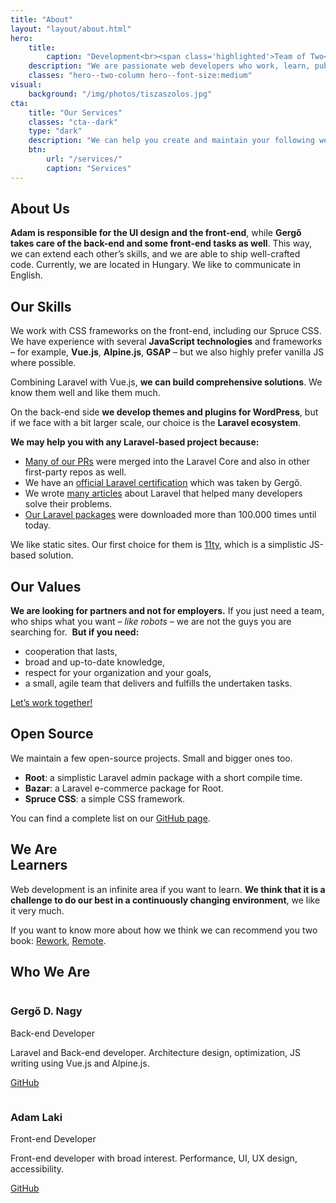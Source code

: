 ```yaml
---
title: "About"
layout: "layout/about.html"
hero:
    title:
        caption: "Development<br><span class='highlighted'>Team of Two</span>"
    description: "We are passionate web developers who work, learn, publish, and create together."
    classes: "hero--two-column hero--font-size:medium"
visual:
    background: "/img/photos/tiszaszolos.jpg"
cta:
    title: "Our Services"
    classes: "cta--dark"
    type: "dark"
    description: "We can help you create and maintain your following website or web application development in the long run."
    btn:
        url: "/services/"
        caption: "Services"
---
```


<div class="l-post l-post--narrow">
    <div class="container container--narrow">
        <div class="l-post__list">
            <div class="text-card text-card--two-column">
                <h2 class="text-card__title">About Us</h2>
                <div class="post-content">
                    <p><strong>Adam is responsible for the UI design and the front-end</strong>, while <strong>Gergő takes care of the back-end and some front-end tasks as well</strong>. This way, we can extend each other’s skills, and we are able to ship well-crafted code. Currently, we are located in Hungary. We like to communicate in English.</p>
                </div>
            </div>
            <div class="text-card text-card--two-column">
                <h2 class="text-card__title">Our Skills</h2>
                <div class="post-content">
                    <p>We work with CSS frameworks on the front-end, including our Spruce CSS. We have experience with several <strong>JavaScript technologies</strong> and frameworks – for example, <strong>Vue.js</strong>, <strong>Alpine.js</strong>, <strong>GSAP</strong> – but we also highly prefer vanilla JS where possible.</p>
                    <p>Combining Laravel with Vue.js, <strong>we can build comprehensive solutions</strong>. We know them well and like them much. </p>
                    <p>On the back-end side <strong>we develop themes and plugins for WordPress</strong>, but if we face with a bit larger scale, our choice is the <strong>Laravel ecosystem</strong>.</p>
                    <p><strong>We may help you with any Laravel-based project because:</strong></p>
                    <ul>
                        <li>
                            <a href="https://github.com/laravel/framework/commits?author=iamgergo">Many of our PRs</a> were merged into the Laravel Core and also in other first-party repos as well.
                        </li>
                        <li>We have an <a href="https://exam.laravelcert.com/is/D-Nagy-Gergo/certified-since/2020-06-23">official Laravel certification</a> which was taken by Gergő. </li>
                        <li>We wrote <a href="https://pineco.de/category/laravel/">many articles</a> about Laravel that helped many developers solve their problems.</li>
                        <li>
                            <a href="https://packagist.org/users/conedevelopment/packages/">Our Laravel packages</a> were downloaded more than 100.000 times until today.
                        </li>
                    </ul>
                    <p>We like static sites. Our first choice for them is <a href="https://www.11ty.dev/">11ty</a>, which is a simplistic JS-based solution.</p>
                </div>
            </div>
            <div class="text-card text-card--two-column">
                <h2 class="text-card__title">Our Values</h2>
                <div class="post-content">
                    <p>
                        <strong>We are looking for partners and not for employers.</strong> If you just need a team, who ships what you want – <em>like robots</em> – we are not the guys you are searching for.&nbsp; <strong>But if you need:</strong>
                    </p>
                    <ul>
                        <li>cooperation that lasts,</li>
                        <li>broad and up-to-date knowledge,</li>
                        <li>respect for your organization and your goals,</li>
                        <li>a small, agile team that delivers and fulfills the undertaken tasks.</li>
                    </ul>
                    <p>
                        <a href="/contact/">Let’s work together!</a>
                    </p>
                </div>
            </div>
            <div class="text-card text-card--two-column">
                <h2 class="text-card__title">Open Source</h2>
                <div class="post-content">
                    <p>We maintain a few open-source projects. Small and bigger ones too.</p>
                    <ul>
                        <li><strong>Root</strong>: a simplistic Laravel admin package with a short compile time.</li>
                        <li><strong>Bazar</strong>: a Laravel e-commerce package for Root.</li>
                        <li><strong>Spruce CSS</strong>: a simple CSS framework.</li>
                    </ul>
                    <p>You can find a complete list on our <a href="https://github.com/conedevelopment">GitHub page</a>.</p>
                </div>
            </div>
            <div class="text-card text-card--two-column">
                <h2 class="text-card__title">We Are<br>Learners</h2>
                <div class="post-content">
                    <p>Web development is an infinite area if you want to learn. <strong> We think that it is a challenge to do our best in a continuously changing environment</strong>, we like it very much.</p>
                    <p>If you want to know more about how we think we can recommend you two book: <a href="https://www.amazon.com/ReWork-Change-Way-Work-Forever-ebook/dp/B003ELY7PG">Rework</a>, <a href="https://www.amazon.com/Remote-Required-David-Heinemeier-Hansson-ebook/dp/B00CZ7OC46/">Remote</a>.</p>
                </div>
            </div>
            <div class="text-card text-card--two-column">
                <h2 class="text-card__title">Who We Are</h2>
                <div class="l-team-member">
                    <div class="team-member-card">
                        <div class="team-member-card__header">
                            <img src="//secure.gravatar.com/avatar/511c68b33bbb4e963fb2605fcef8a5fb?s=128&amp;d=mm&amp;r=g" alt="" class="team-member-card__avatar">
                            <div class="team-member-card__caption">
                                <h3 class="team-member-card__name">Gergő D. Nagy</h3>
                                <p class="team-member-card__job">Back-end Developer</p>
                            </div>
                        </div>
                        <div class="team-member-card__body">
                            <p>Laravel and Back-end developer. Architecture design, optimization, JS writing using Vue.js and Alpine.js.</p>
                            <p><a href="https://github.com/iamgergo" target="_blank" rel="noopener">GitHub</a>
                            </p>
                        </div>
                    </div>
                    <div class="team-member-card">
                        <div class="team-member-card__header">
                            <img src="//secure.gravatar.com/avatar/fd9479a898c593601efd2fe758a86dba?s=128&amp;d=mm&amp;r=g" alt="" class="team-member-card__avatar">
                            <div class="team-member-card__caption">
                                <h3 class="team-member-card__name">Adam Laki</h3>
                                <p class="team-member-card__job">Front-end Developer</p>
                            </div>
                        </div>
                        <div class="team-member-card__body">
                            <p>Front-end developer with broad interest. Performance, UI, UX design, accessibility.</p>
                            <p><a href="https://github.com/adamlaki" target="_blank" rel="noopener">GitHub</a></p>
                        </div>
                    </div>
                </div>
            </div>
        </div>
    </div>
</div>
